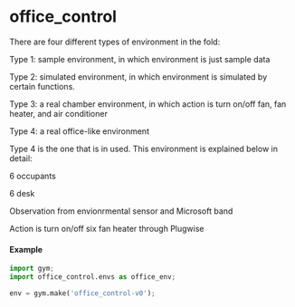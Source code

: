 # office_control

There are four different types of environment in the fold:

Type 1: sample environment, in which environment is just sample data

Type 2: simulated environment, in which environment is simulated by certain functions.

Type 3: a real chamber environment, in which action is turn on/off fan, fan heater, and air conditioner

Type 4: a real office-like environment

Type 4 is the one that is in used.  This environment is explained below in detail:

6 occupants

6 desk

Observation from envionrmental sensor and Microsoft band

Action is turn on/off six fan heater through Plugwise

#### Example

```python
import gym;
import office_control.envs as office_env;

env = gym.make('office_control-v0');

